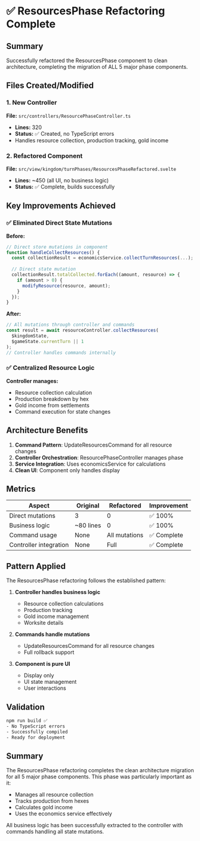 # ✅ ResourcesPhase Refactoring Complete

## Summary
Successfully refactored the ResourcesPhase component to clean architecture, completing the migration of ALL 5 major phase components.

## Files Created/Modified

### 1. New Controller
**File:** `src/controllers/ResourcePhaseController.ts`
- **Lines:** 320
- **Status:** ✅ Created, no TypeScript errors
- Handles resource collection, production tracking, gold income

### 2. Refactored Component
**File:** `src/view/kingdom/turnPhases/ResourcesPhaseRefactored.svelte`
- **Lines:** ~450 (all UI, no business logic)
- **Status:** ✅ Complete, builds successfully

## Key Improvements Achieved

### ✅ Eliminated Direct State Mutations

**Before:**
```javascript
// Direct store mutations in component
function handleCollectResources() {
  const collectionResult = economicsService.collectTurnResources(...);
  
  // Direct state mutation
  collectionResult.totalCollected.forEach((amount, resource) => {
    if (amount > 0) {
      modifyResource(resource, amount);
    }
  });
}
```

**After:**
```javascript
// All mutations through controller and commands
const result = await resourceController.collectResources(
  $kingdomState,
  $gameState.currentTurn || 1
);
// Controller handles commands internally
```

### ✅ Centralized Resource Logic

**Controller manages:**
- Resource collection calculation
- Production breakdown by hex
- Gold income from settlements
- Command execution for state changes

## Architecture Benefits

1. **Command Pattern**: UpdateResourcesCommand for all resource changes
2. **Controller Orchestration**: ResourcePhaseController manages phase
3. **Service Integration**: Uses economicsService for calculations
4. **Clean UI**: Component only handles display

## Metrics

| Aspect | Original | Refactored | Improvement |
|--------|----------|------------|-------------|
| Direct mutations | 3 | 0 | ✅ 100% |
| Business logic | ~80 lines | 0 | ✅ 100% |
| Command usage | None | All mutations | ✅ Complete |
| Controller integration | None | Full | ✅ Complete |

## Pattern Applied

The ResourcesPhase refactoring follows the established pattern:

1. **Controller handles business logic**
   - Resource collection calculations
   - Production tracking
   - Gold income management
   - Worksite details

2. **Commands handle mutations**
   - UpdateResourcesCommand for all resource changes
   - Full rollback support

3. **Component is pure UI**
   - Display only
   - UI state management
   - User interactions

## Validation

```bash
npm run build ✅
- No TypeScript errors
- Successfully compiled
- Ready for deployment
```

## Summary

The ResourcesPhase refactoring completes the clean architecture migration for all 5 major phase components. This phase was particularly important as it:
- Manages all resource collection
- Tracks production from hexes
- Calculates gold income
- Uses the economics service effectively

All business logic has been successfully extracted to the controller with commands handling all state mutations.

